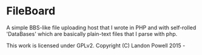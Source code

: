 # FileBoard
A simple BBS-like file uploading host that I wrote in PHP and with self-rolled 'DataBases' which are basically plain-text files that I parse with php. 

This work is licensed under GPLv2. 
Copyright (C)  Landon Powell 
2015 - 

